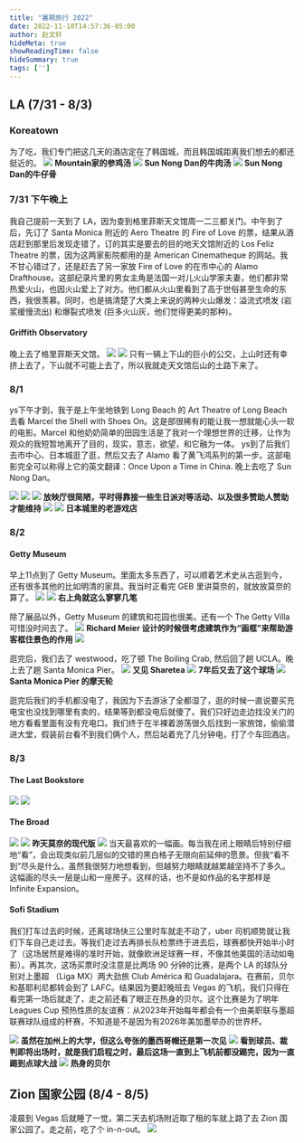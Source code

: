 ```yaml
---
title: "暑期旅行 2022"
date: 2022-11-10T14:57:36-05:00
author: 赵文轩
hideMeta: true
showReadingTime: false
hideSummary: true
tags: ['']
---
```


## LA (7/31 - 8/3)

### Koreatown
为了吃，我们专门把这几天的酒店定在了韩国城，而且韩国城距离我们想去的都还挺近的。
![](la/shen.jpeg)
__Mountain家的参鸡汤__
![](la/niu.jpeg)
__Sun Nong Dan的牛肉汤__
![](la/sun.jpeg)
__Sun Nong Dan的牛仔骨__

### 7/31 下午晚上
我自己提前一天到了 LA，因为查到格里菲斯天文馆周一二三都关门。中午到了后，先订了 Santa Monica 附近的 Aero Theatre 的 Fire of Love 的票，结果从酒店赶到那里后发现走错了，订的其实是要去的目的地天文馆附近的 Los Feliz Theatre 的票，因为这两家影院都用的是 American Cinematheque 的网站。我不甘心错过了，还是赶去了另一家放 Fire of Love 的在市中心的 Alamo Drafthouse。这部纪录片里的男女主角是法国一对儿火山学家夫妻，他们都非常热爱火山，也因火山爱上了对方。他们都从火山里看到了高于世俗甚至生命的东西，我很羡慕。同时，也是搞清楚了大类上来说的两种火山爆发：溢流式喷发 (岩浆缓慢流出) 和爆裂式喷发 (巨多火山灰，他们觉得更美的那种)。

#### Griffith Observatory
晚上去了格里菲斯天文馆。
![](la/griffith.jpeg)
![](la/city_of_stars.jpeg)
只有一辆上下山的巨小的公交，上山时还有幸挤上去了，下山就不可能上去了，所以我就走天文馆后山的土路下来了。

### 8/1
ys下午才到，我于是上午坐地铁到 Long Beach 的 Art Theatre of Long Beach 去看 Marcel the Shell with Shoes On。这是部很稀有的能让我一想就能心头一软的电影。Marcel 和他奶奶简单的田园生活是了我对一个理想世界的迁移，让作为观众的我短暂地离开了目的，现实，意志，欲望，和它融为一体。 ys到了后我们去市中心、日本城逛了逛，然后又去了 Alamo 看了黄飞鸿系列的第一步。这部电影完全可以称得上它的英文翻译：Once Upon a Time in China. 晚上去吃了 Sun Nong Dan。

![](la/art.jpeg)
![](la/art_front.jpeg)
![](la/art_in.jpeg)
__放映厅很简陋，平时得靠接一些生日派对等活动、以及很多赞助人赞助才能维持__
![](la/art_in2.jpeg)
![](la/j_town.jpeg)
__日本城里的老游戏店__

### 8/2

#### Getty Museum
早上11点到了 Getty Museum。里面太多东西了，可以顺着艺术史从古逛到今，还有很多其他的比如明清的家具。我当时正看完 GEB 里讲莫奈的，就放放莫奈的算了。
![](la/cathedral.jpeg)
![](la/sunrise.jpeg)
__右上角就这么寥寥几笔__

除了展品以外，Getty Museum 的建筑和花园也很美。还有一个 The Getty Villa 可惜没时间去了。
![](la/getty_view.jpeg)
__Richard Meier 设计的时候很考虑建筑作为“画框”来帮助游客框住景色的作用__
![](la/flower_domb.jpeg)

逛完后，我们去了 westwood，吃了顿 The Boiling Crab, 然后回了趟 UCLA。晚上去了趟 Santa Monica Pier。
![](la/sharetea.jpeg)
__又见 Sharetea__
![](la/ucla_field.jpeg)
__7年后又去了这个球场__
![](la/ferris_wheel.jpeg)
__Santa Monica Pier 的摩天轮__

逛完后我们的手机都没电了，我因为下去游泳了全都湿了，逛的时候一直说要买充电宝也没找到哪里有卖的，结果等到都没电后就傻了。我们只好边走边找没关门的地方看看里面有没有充电口。我们终于在半裸着游荡很久后找到一家旅馆，偷偷潜进大堂，假装前台看不到我们俩个人，然后站着充了几分钟电，打了个车回酒店。

### 8/3
#### The Last Bookstore
![](la/the_last_bookstore.jpeg)
![](la/the_last_bookstore2.jpeg)

#### The Broad
![](la/lights.JPG)
![](la/cathedral_modern.jpeg)
__昨天莫奈的现代版__
![](la/infinite_expansion.jpeg)
当天最喜欢的一幅画。每当我在闭上眼睛后特别仔细地“看”，会出现类似前几层似的交错的黑白格子无限向前延伸的愿景。但我“看不到”尽头是什么，虽然我很努力地想看到，但越努力眼睛就越累越坚持不了多久。这幅画的尽头一层是山和一座房子。这样的话，也不是如作品的名字那样是 Infinite Expansion。

#### Sofi Stadium

我们打车过去的时候，还离球场快三公里时车就走不动了，uber 司机顺势就让我们下车自己走过去。等我们走过去再排长队检票终于进去后，球赛都快开始半小时了（这场居然是难得的准时开始，就像欧洲足球赛一样，不像其他美国的活动如电影）。再其次，这场买票时没注意是比两场 90 分钟的比赛，是两个 LA 的球队分别对上墨超 （Liga MX）两大劲旅 Club América 和 Guadalajara。在赛前，贝尔和基耶利尼都转会到了 LAFC。结果因为要赶晚班去 Vegas 的飞机，我们只得在看完第一场后就走了，走之前还看了眼正在热身的贝尔。这个比赛是为了明年 Leagues Cup 预热性质的友谊赛：从2023年开始每年都会有一个由美职联与墨超联赛球队组成的杯赛，不知道是不是因为有2026年美加墨举办的世界杯。

![](la/mexican_hat.jpeg)
__虽然在加州上的大学，但这么夸张的墨西哥帽还是第一次见__
![](la/club_america.jpeg)
__看到球员、裁判即将出场时，就是我们启程之时，最后这场一直到上飞机前都没踢完，因为一直踢到点球大战__
![](la/bale.jpeg)
__热身的贝尔__

## Zion 国家公园 (8/4 - 8/5)
凌晨到 Vegas 后就睡了一觉，第二天去机场附近取了租的车就上路了去 Zion 国家公园了。走之前，吃了个 in-n-out。
![](zion/in-n-out.jpeg)


